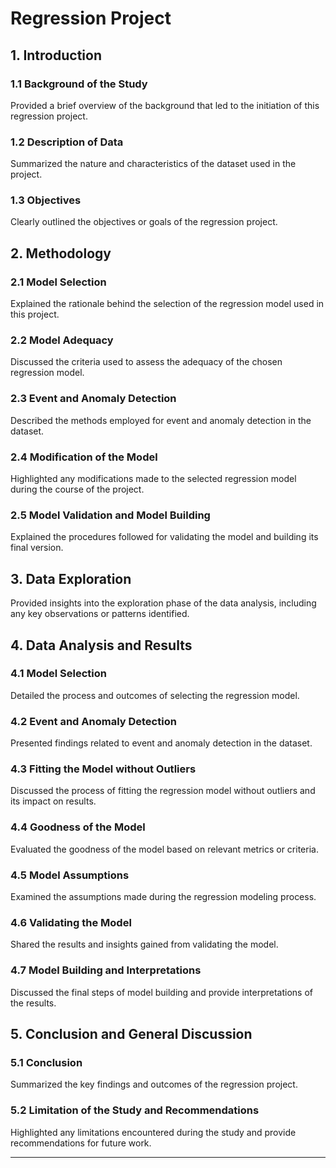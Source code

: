 # Regression Project

## 1. Introduction

### 1.1 Background of the Study
Provided a brief overview of the background that led to the initiation of this regression project.

### 1.2 Description of Data
Summarized the nature and characteristics of the dataset used in the project.

### 1.3 Objectives
Clearly outlined the objectives or goals of the regression project.

## 2. Methodology

### 2.1 Model Selection
Explained the rationale behind the selection of the regression model used in this project.

### 2.2 Model Adequacy
Discussed the criteria used to assess the adequacy of the chosen regression model.

### 2.3 Event and Anomaly Detection
Described the methods employed for event and anomaly detection in the dataset.

### 2.4 Modification of the Model
Highlighted any modifications made to the selected regression model during the course of the project.

### 2.5 Model Validation and Model Building
Explained the procedures followed for validating the model and building its final version.

## 3. Data Exploration

Provided insights into the exploration phase of the data analysis, including any key observations or patterns identified.

## 4. Data Analysis and Results

### 4.1 Model Selection
Detailed the process and outcomes of selecting the regression model.

### 4.2 Event and Anomaly Detection
Presented findings related to event and anomaly detection in the dataset.

### 4.3 Fitting the Model without Outliers
Discussed the process of fitting the regression model without outliers and its impact on results.

### 4.4 Goodness of the Model
Evaluated the goodness of the model based on relevant metrics or criteria.

### 4.5 Model Assumptions
Examined the assumptions made during the regression modeling process.

### 4.6 Validating the Model
Shared the results and insights gained from validating the model.

### 4.7 Model Building and Interpretations
Discussed the final steps of model building and provide interpretations of the results.

## 5. Conclusion and General Discussion

### 5.1 Conclusion
Summarized the key findings and outcomes of the regression project.

### 5.2 Limitation of the Study and Recommendations
Highlighted any limitations encountered during the study and provide recommendations for future work.

---
